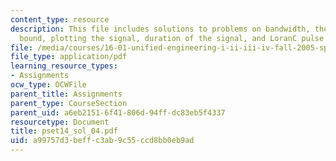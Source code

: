 ```yaml
---
content_type: resource
description: This file includes solutions to problems on bandwidth, theoretical lower
  bound, plotting the signal, duration of the signal, and LoranC pulse.
file: /media/courses/16-01-unified-engineering-i-ii-iii-iv-fall-2005-spring-2006/a99757d3beffc3ab9c55ccd8bb0eb9ad_pset14_sol_04.pdf
file_type: application/pdf
learning_resource_types:
- Assignments
ocw_type: OCWFile
parent_title: Assignments
parent_type: CourseSection
parent_uid: a6eb2151-6f41-806d-94ff-dc83eb5f4337
resourcetype: Document
title: pset14_sol_04.pdf
uid: a99757d3-beff-c3ab-9c55-ccd8bb0eb9ad
---
```

